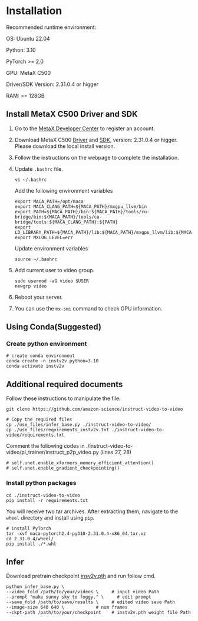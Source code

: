 # Installation

Recommended runtime environment:

OS: Ubuntu 22.04

Python: 3.10

PyTorch >= 2.0

GPU: MetaX C500

Driver/SDK Version: 2.31.0.4 or higger

RAM: >= 128GB

## Install MetaX C500 Driver and SDK
1. Go to the [MetaX Developer Center](https://sw-developer.metax-tech.com/member.php?mod=register) to register an account.

2. Download MetaX C500 [Driver](https://developer.metax-tech.com/softnova/download?package_kind=Driver&dimension=metax&chip_name=%E6%9B%A6%E4%BA%91C500%E7%B3%BB%E5%88%97&deliver_type=%E5%88%86%E5%B1%82%E5%8C%85) and [SDK](https://developer.metax-tech.com/softnova/download?package_kind=SDK&dimension=metax&chip_name=%E6%9B%A6%E4%BA%91C500%E7%B3%BB%E5%88%97&deliver_type=%E5%88%86%E5%B1%82%E5%8C%85), version: 2.31.0.4 or higger. Please download the local install version.

3. Follow the instructions on the webpage to complete the installation.

4. Update `.bashrc` file.
    
    ```
    vi ~/.bashrc
    ```
    Add the following environment variables
    ```shell
    export MACA_PATH=/opt/maca
    export MACA_CLANG_PATH=${MACA_PATH}/mxgpu_llvm/bin
    export PATH=${MACA_PATH}/bin:${MACA_PATH}/tools/cu-bridge/bin:${MACA_PATH}/tools/cu-bridge/tools:${MACA_CLANG_PATH}:${PATH}
    export LD_LIBRARY_PATH=${MACA_PATH}/lib:${MACA_PATH}/mxgpu_llvm/lib:${MACA_PATH}/ompi/lib:${LD_LIBRARY_PATH}
    export MXLOG_LEVEL=err
    ```
    Update environment variables
    ```
    source ~/.bashrc
    ```
5. Add current user to video group.

    ```shell
    sudo usermod -aG video $USER
    newgrp video
    ```

6. Reboot your server.

7. You can use the `mx-smi` command to check GPU information.


## Using Conda(Suggested)
### Create python environment
``` shell
# create conda environment
conda create -n instv2v python=3.10
conda activate instv2v
```

## Additional required documents
Follow these instructions to manipulate the file.
``` shell
git clone https://github.com/amazon-science/instruct-video-to-video

# Copy the required files
cp ./use_files/infer_base.py ./instruct-video-to-video/
cp ./use_files/requirements_instv2v.txt ./instruct-video-to-video/requirements.txt
```
Comment the following codes in ./instruct-video-to-video/pl_trainer/instruct_p2p_video.py (lines 27, 28) 

```
# self.unet.enable_xformers_memory_efficient_attention()
# self.unet.enable_gradient_checkpointing()
```


### Install python packages
``` shell
cd ./instruct-video-to-video
pip install -r requirements.txt
```

You will receive two tar archives. After extracting them, navigate to the `wheel` directory and install using `pip`.
``` shell
# install PyTorch
tar -xvf maca-pytorch2.4-py310-2.31.0.4-x86_64.tar.xz
cd 2.31.0.4/wheel/
pip install ./*.whl
```

## Infer
Download pretrain checkpoint [insv2v.pth](https://drive.google.com/file/d/166xbfzzxGQgJkbSfzs9nzddzmi_Uh_Kz/view) and run follow cmd.
``` shell
python infer_base.py \
--video_fold /path/to/your/videos \     # input video Path
--prompt "make sunny sky to foggy." \     # edit prompt
--save_fold /path/to/save/results \     # edited video save Path
--image-size 640 640 \            # num frames
--ckpt-path /path/to/your/checkpoint    # instv2v.pth weight file Path
```
